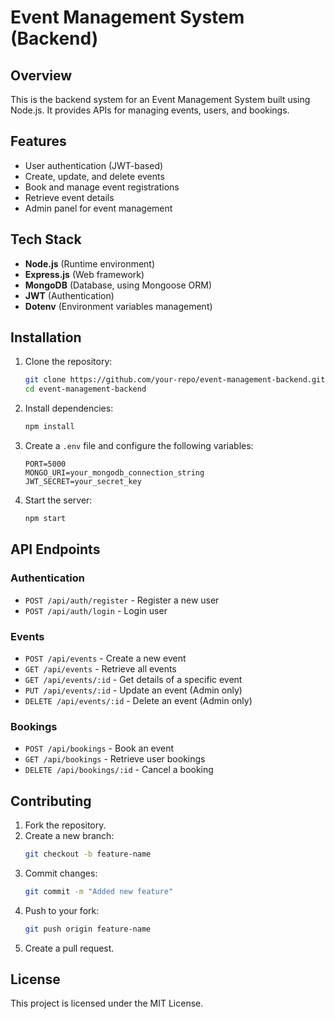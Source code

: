# Event Management System (Backend)

## Overview

This is the backend system for an Event Management System built using Node.js. It provides APIs for managing events, users, and bookings.

## Features

- User authentication (JWT-based)
- Create, update, and delete events
- Book and manage event registrations
- Retrieve event details
- Admin panel for event management

## Tech Stack

- **Node.js** (Runtime environment)
- **Express.js** (Web framework)
- **MongoDB** (Database, using Mongoose ORM)
- **JWT** (Authentication)
- **Dotenv** (Environment variables management)

## Installation

1. Clone the repository:
   ```bash
   git clone https://github.com/your-repo/event-management-backend.git
   cd event-management-backend
   ```
2. Install dependencies:
   ```bash
   npm install
   ```
3. Create a `.env` file and configure the following variables:
   ```env
   PORT=5000
   MONGO_URI=your_mongodb_connection_string
   JWT_SECRET=your_secret_key
   ```
4. Start the server:
   ```bash
   npm start
   ```

## API Endpoints

### Authentication

- `POST /api/auth/register` - Register a new user
- `POST /api/auth/login` - Login user

### Events

- `POST /api/events` - Create a new event
- `GET /api/events` - Retrieve all events
- `GET /api/events/:id` - Get details of a specific event
- `PUT /api/events/:id` - Update an event (Admin only)
- `DELETE /api/events/:id` - Delete an event (Admin only)

### Bookings

- `POST /api/bookings` - Book an event
- `GET /api/bookings` - Retrieve user bookings
- `DELETE /api/bookings/:id` - Cancel a booking

## Contributing

1. Fork the repository.
2. Create a new branch:
   ```bash
   git checkout -b feature-name
   ```
3. Commit changes:
   ```bash
   git commit -m "Added new feature"
   ```
4. Push to your fork:
   ```bash
   git push origin feature-name
   ```
5. Create a pull request.

## License

This project is licensed under the MIT License.
